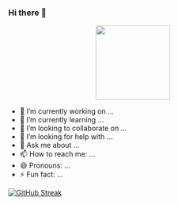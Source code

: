 ### Hi there 👋

<div align="center">
  <img height="150" src="[https://lottie.host/4adcbc04-8d0a-4b8f-9d24-c271d83f3fbb/O3LGoVXpwH.json](https://lottie.host/?file=4adcbc04-8d0a-4b8f-9d24-c271d83f3fbb/O3LGoVXpwH.json)"  />
</div>

- 🔭 I’m currently working on ...
- 🌱 I’m currently learning ...
- 👯 I’m looking to collaborate on ...
- 🤔 I’m looking for help with ...
- 💬 Ask me about ...
- 📫 How to reach me: ...
- 😄 Pronouns: ...
- ⚡ Fun fact: ...

[![GitHub Streak](https://github-readme-streak-stats.herokuapp.com?user=nargis21)](https://git.io/streak-stats)
